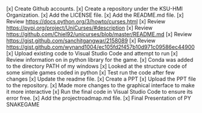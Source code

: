  [x] Create Github accounts.
 [x] Create a repository under the KSU-HMI Organization. 
 [x] Add the LICENSE file. 
 [x] Add the README.md file. 
 [x] Review https://docs.python.org/3/howto/curses.html
 [x] Review https://pypi.org/project/UniCurses/#description
 [x] Review https://github.com/Chiel92/unicurses/blob/master/README.md
 [x] Review https://gist.github.com/sanchitgangwar/2158089
 [x] Review https://gist.github.com/wynand1004/ec105fd2f457b10d971c09586ec44900
 [x] Upload existing code to Visual Studio Code and attempt to run
 [x] Review information on in python library for the game.
 [x] Conda was added to the directory PATH of my windows
 [x] Looked at the structure code of some simple games coded in python
 [x] Test run the code after few changes
 [x] Update the readme file. 
 [x] Create a PPT 
 [x] Upload the PPT file to the repository. 
 [x] Made more changes to the graphical interface to make it more interactive
 [x] Run the final code in Visual Studio Code to ensure its error free.
 [x] Add the projectroadmap.md file.
 [x] Final Presentation of PY SNAKEGAME

